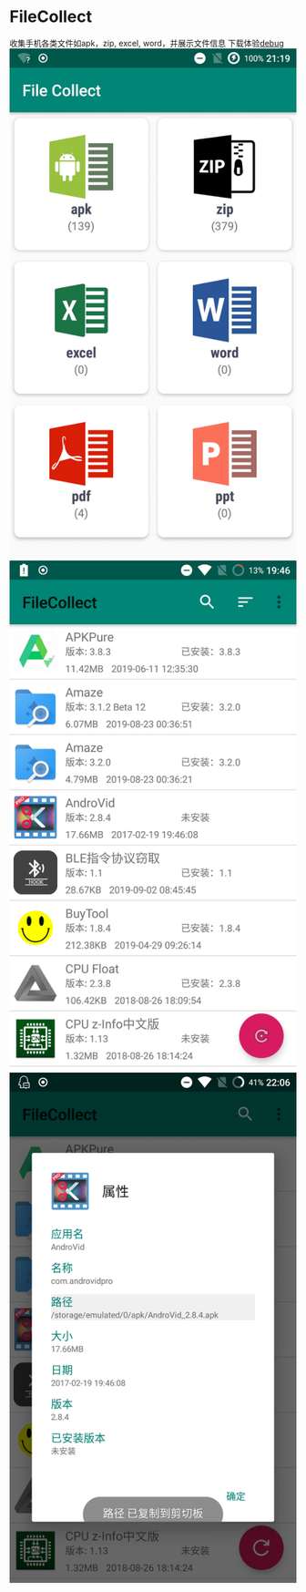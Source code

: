 # FileCollect

收集手机各类文件如apk，zip, excel, word，并展示文件信息
下载体验[debug](img/FileCollect-debug.apk)
![](img/device-2019-09-15-211922.png)
![](img/device-2019-09-04-194700.png)
![](img/device-2019-09-06-220725.png)

